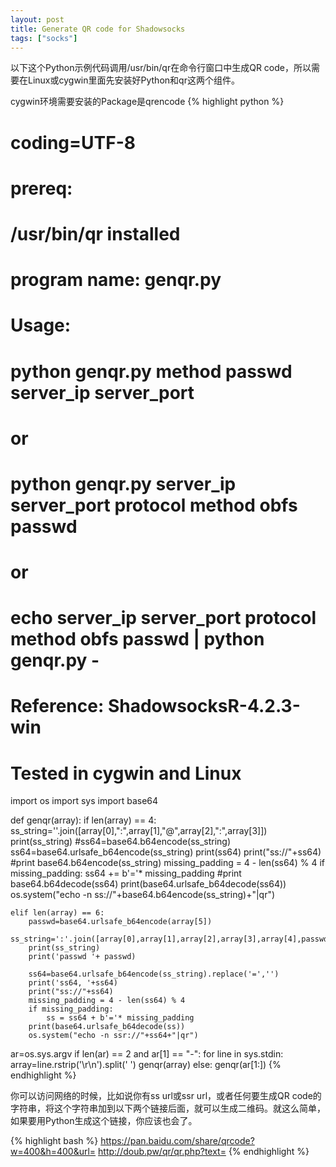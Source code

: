 ```yaml
---
layout: post
title: Generate QR code for Shadowsocks
tags: ["socks"]
---
```


以下这个Python示例代码调用/usr/bin/qr在命令行窗口中生成QR code，所以需要在Linux或cygwin里面先安装好Python和qr这两个组件。

cygwin环境需要安装的Package是qrencode
{% highlight python %}
# coding=UTF-8
# prereq: 
#    /usr/bin/qr installed
# program name: genqr.py
# Usage:
# python genqr.py method passwd server_ip server_port
# or
# python genqr.py server_ip server_port protocol method obfs passwd
# or
# echo server_ip server_port protocol method obfs passwd | python genqr.py -
#
# Reference: ShadowsocksR-4.2.3-win
# Tested in cygwin and Linux

import os
import sys
import base64

def genqr(array):
    if len(array) == 4:
        ss_string=''.join([array[0],":",array[1],"@",array[2],":",array[3]])
        print(ss_string)
        #ss64=base64.b64encode(ss_string)
        ss64=base64.urlsafe_b64encode(ss_string)
        print(ss64)
        print("ss://"+ss64)
        #print base64.b64encode(ss_string)
        missing_padding = 4 - len(ss64) % 4
        if missing_padding:
            ss64 += b'='* missing_padding
        #print base64.b64decode(ss64)
        print(base64.urlsafe_b64decode(ss64))
        os.system("echo -n ss://"+base64.b64encode(ss_string)+"|qr")

    elif len(array) == 6:
        passwd=base64.urlsafe_b64encode(array[5])
        ss_string=':'.join([array[0],array[1],array[2],array[3],array[4],passwd]).replace('=','')+'/'
        print(ss_string)
        print('passwd '+ passwd)

        ss64=base64.urlsafe_b64encode(ss_string).replace('=','')
        print('ss64, '+ss64)
        print("ss://"+ss64)
        missing_padding = 4 - len(ss64) % 4
        if missing_padding:
            ss = ss64 + b'='* missing_padding
        print(base64.urlsafe_b64decode(ss))
        os.system("echo -n ssr://"+ss64+"|qr")

ar=os.sys.argv
if len(ar) == 2 and ar[1] == "-":
    for line in sys.stdin:
        array=line.rstrip('\r\n').split(' ')
        genqr(array)
else:
    genqr(ar[1:])
{% endhighlight %}  

你可以访问网络的时候，比如说你有ss url或ssr url，或者任何要生成QR code的字符串，将这个字符串加到以下两个链接后面，就可以生成二维码。就这么简单，如果要用Python生成这个链接，你应该也会了。  

{% highlight bash %}
https://pan.baidu.com/share/qrcode?w=400&h=400&url=
http://doub.pw/qr/qr.php?text=
{% endhighlight %}  
